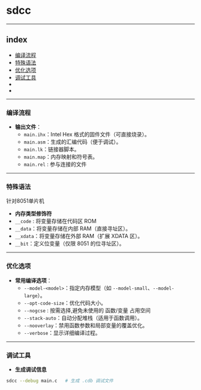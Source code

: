 # sdcc

---

## index

- [编译流程](#编译流程)
- [特殊语法](#特殊语法)
- [优化选项](#优化选项)
- [调试工具](#调试工具)
- [](#)
- [](#)

---

### **编译流程**
- **输出文件**：
  - `main.ihx`：Intel Hex 格式的固件文件（可直接烧录）。
  - `main.asm`：生成的汇编代码（便于调试）。
  - `main.lk`：链接器脚本。
  - `main.map`：内存映射和符号表。
  - `main.rel` : 参与连接的文件
---

### **特殊语法**

针对8051单片机

- **内存类型修饰符**
- `__code` : 将变量存储在代码区 ROM
- `__data`：将变量存储在内部 RAM（直接寻址区）。
- `__xdata`：将变量存储在外部 RAM（扩展 XDATA 区）。
- `__bit`：定义位变量（仅限 8051 的位寻址区）。

---

### **优化选项**
- **常用编译选项**：
  - `--model-<model>`：指定内存模型（如 `--model-small`、`--model-large`）。
  - `--opt-code-size`：优化代码大小。
  - `--nogcse` : 按需选择,避免未使用的 函数/变量 占用空间
  - `--stack-auto`：自动分配堆栈（适用于函数调用）。
  - `--nooverlay`：禁用函数参数和局部变量的覆盖优化。
  - `--verbose`：显示详细编译过程。

---

### **调试工具**
- **生成调试信息**
```bash
sdcc --debug main.c   # 生成 .cdb 调试文件
```

